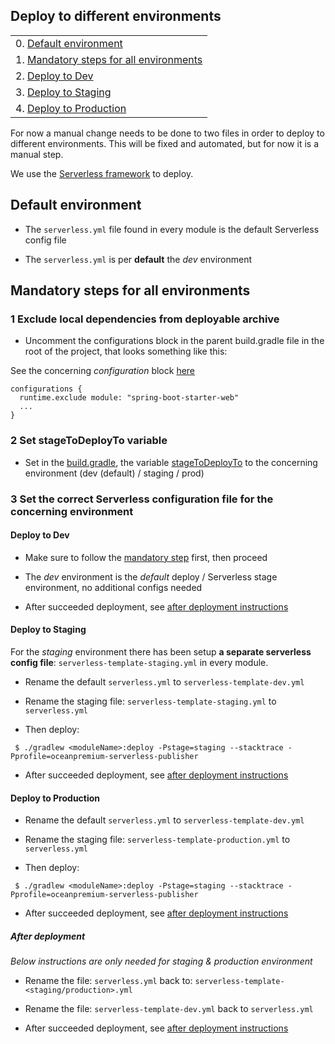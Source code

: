 ## Deploy to different environments

|                                                                              |
|------------------------------------------------------------------------------|
| 0. [Default environment](#markdown-header-default-environment)           |
| 1. [Mandatory steps for all environments](#markdown-header-mandatory-steps-for-all-environments)|
| 2. [Deploy to Dev](#markdown-header-deploy-to-dev)           |
| 3. [Deploy to Staging](#markdown-header-deploy-to-staging)     |
| 4. [Deploy to Production](#markdown-header-deploy-to-production)                             |

For now a manual change needs to be done to two files in order to deploy to different environments.
This will be fixed and automated, but for now it is a manual step.

We use the [Serverless framework](https://serverless.com) to deploy.

## Default environment

- The `serverless.yml` file found in every module is the default Serverless config file

- The `serverless.yml` is per **default** the _dev_ environment

## Mandatory steps for all environments

### 1 Exclude local dependencies from deployable archive

-  Uncomment the configurations block in the parent build.gradle file in the root of the project, that looks something like this:

See the concerning _configuration_ block [here](https://bitbucket.org/oceanpremium/ocean-premium-api/src/0d0267dee6352416585faa3165a12f0fad583fe8/build.gradle#lines-233:241)

```
configurations {
  runtime.exclude module: "spring-boot-starter-web"
  ...
}
```

### 2 Set stageToDeployTo variable 

- Set in the [build.gradle](https://bitbucket.org/oceanpremium/ocean-premium-api/src/fbbe4dbaa85d3778586714bd3b734ff93711da05/build.gradle#lines-291:293), the variable [stageToDeployTo](https://bitbucket.org/oceanpremium/ocean-premium-api/src/fbbe4dbaa85d3778586714bd3b734ff93711da05/build.gradle#lines-291:293) to the concerning environment (dev (default) / staging / prod)

### 3 Set the correct Serverless configuration file for the concerning environment

#### Deploy to Dev

- Make sure to follow the [mandatory step](#markdown-header-mandatory-steps-for-all-environments) first, then proceed

- The _dev_ environment is the _default_ deploy / Serverless stage environment, no additional configs needed

- After succeeded deployment, see [after deployment instructions](#markdown-header-after-deployment)

#### Deploy to Staging

For the _staging_ environment there has been setup **a separate serverless config file**:
`serverless-template-staging.yml` in every module. 

- Rename the default `serverless.yml` to `serverless-template-dev.yml` 

- Rename the staging file: `serverless-template-staging.yml` to `serverless.yml`

- Then deploy:

```
 $ ./gradlew <moduleName>:deploy -Pstage=staging --stacktrace -Pprofile=oceanpremium-serverless-publisher
```

- After succeeded deployment, see [after deployment instructions](#markdown-header-after-deployment)

#### Deploy to Production

- Rename the default `serverless.yml` to `serverless-template-dev.yml` 

- Rename the staging file: `serverless-template-production.yml` to `serverless.yml`

- Then deploy:

```
 $ ./gradlew <moduleName>:deploy -Pstage=staging --stacktrace -Pprofile=oceanpremium-serverless-publisher
```

- After succeeded deployment, see [after deployment instructions](#markdown-header-after-deployment)

##### After deployment

*Below instructions are only needed for _staging & production_ environment*

- Rename the file: `serverless.yml` back to: `serverless-template-<staging/production>.yml` 

- Rename the file: `serverless-template-dev.yml` back to `serverless.yml`

- After succeeded deployment, see [after deployment instructions](#markdown-header-after-deployment)